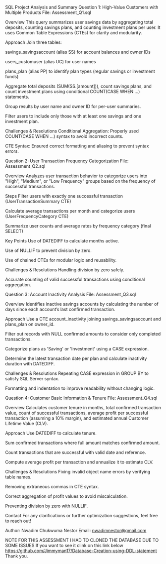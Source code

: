 SQL Project Analysis and Summary
Question 1: High-Value Customers with Multiple Products
File: Assessment_Q1.sql

Overview
This query summarizes user savings data by aggregating total deposits, counting savings plans, and counting investment plans per user. It uses Common Table Expressions (CTEs) for clarity and modularity.

Approach
Join three tables:

savings_savingsaccount (alias SS) for account balances and owner IDs

users_customuser (alias UC) for user names

plans_plan (alias PP) to identify plan types (regular savings or investment funds)

Aggregate total deposits (SUM(SS.[amount])), count savings plans, and count investment plans using conditional COUNT(CASE WHEN ...) statements.

Group results by user name and owner ID for per-user summaries.

Filter users to include only those with at least one savings and one investment plan.

Challenges & Resolutions
Conditional Aggregation: Properly used COUNT(CASE WHEN ...) syntax to avoid incorrect counts.

CTE Syntax: Ensured correct formatting and aliasing to prevent syntax errors.

Question 2: User Transaction Frequency Categorization
File: Assessment_Q2.sql

Overview
Analyzes user transaction behavior to categorize users into "High", "Medium", or "Low Frequency" groups based on the frequency of successful transactions.

Steps
Filter users with exactly one successful transaction (UserTransactionSummary CTE)

Calculate average transactions per month and categorize users (UserFrequencyCategory CTE)

Summarize user counts and average rates by frequency category (final SELECT)

Key Points
Use of DATEDIFF to calculate months active.

Use of NULLIF to prevent division by zero.

Use of chained CTEs for modular logic and reusability.

Challenges & Resolutions
Handling division by zero safely.

Accurate counting of valid successful transactions using conditional aggregation.

Question 3: Account Inactivity Analysis
File: Assessment_Q3.sql

Overview
Identifies inactive savings accounts by calculating the number of days since each account’s last confirmed transaction.

Approach
Use a CTE account_inactivity joining savings_savingsaccount and plans_plan on owner_id.

Filter out records with NULL confirmed amounts to consider only completed transactions.

Categorize plans as 'Saving' or 'Investment' using a CASE expression.

Determine the latest transaction date per plan and calculate inactivity duration with DATEDIFF.

Challenges & Resolutions
Repeating CASE expression in GROUP BY to satisfy SQL Server syntax.

Formatting and indentation to improve readability without changing logic.

Question 4: Customer Basic Information & Tenure
File: Assessment_Q4.sql

Overview
Calculates customer tenure in months, total confirmed transaction value, count of successful transactions, average profit per successful transaction (assuming a 10% margin), and estimated annual Customer Lifetime Value (CLV).

Approach
Use DATEDIFF to calculate tenure.

Sum confirmed transactions where full amount matches confirmed amount.

Count transactions that are successful with valid date and reference.

Compute average profit per transaction and annualize it to estimate CLV.

Challenges & Resolutions
Fixing invalid object name errors by verifying table names.

Removing extraneous commas in CTE syntax.

Correct aggregation of profit values to avoid miscalculation.

Preventing division by zero with NULLIF.

Contact
For any clarifications or further optimization suggestions, feel free to reach out!

Author: Nwadim Chukwuma Nestor
Email: nwadimnestor@gmail.com






NOTE FOR THIS ASSESSMENT I HAD TO CLONED THE DATABASE DUE TO SOME ISSUES 
If you want to see it clink on this link below
https://github.com/Jimmyman17/Database-Creation-using-DDL-statement
Thank you.
